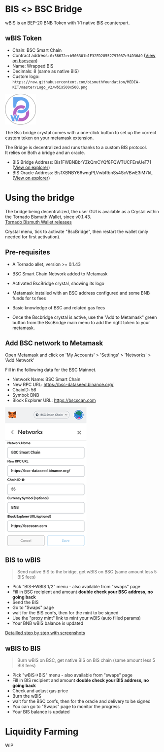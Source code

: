 # BIS <> BSC Bridge

wBIS is an BEP-20 BNB Token with 1:1 native BIS counterpart.

## wBIS Token

- Chain: BSC Smart Chain
- Contract address: `0x56672ecb506301b1E32ED28552797037c54D36A9`  ([View on bscscan](https://bscscan.com/token/0x56672ecb506301b1E32ED28552797037c54D36A9))
- Name: Wrapped BIS
- Decimals: 8 (same as native BIS)
- Custom logo: `https://raw.githubusercontent.com/bismuthfoundation/MEDIA-KIT/master/Logo_v2/wbis500x500.png`

<img src="wbis500x500t.png" width="100" height="100" />

The Bsc bridge crystal comes with a one-click button to set up the correct custom token on your metamask extension. 

The Bridge is decentralized and runs thanks to a custom BIS protocol.  
It relies on Both a bridge and an oracle.  
- BIS Bridge Address: Bis1FWBNBbrYZkQmCYQf8FQWTUCFEreUeT71 ([View on explorer](http://bismuth.online/search?quicksearch=Bis1FWBNBbrYZkQmCYQf8FQWTUCFEreUeT71))
- BIS Oracle Address: Bis1XBNBY66wngPLVwbRbnSs4ScVBwE3iM7kL ([View on explorer](http://bismuth.online/search?quicksearch=Bis1XBNBY66wngPLVwbRbnSs4ScVBwE3iM7kL))

# Using the bridge

The bridge being decentralized, the user GUI is available as a Crystal within the Tornado Bismuth Wallet, since v0.1.43.  
[Tornado Bismuth Wallet releases](https://github.com/bismuthfoundation/TornadoWallet/releases)

Crystal menu, tick to activate "BscBridge", then restart the wallet (only needed for first activation).

## Pre-requisites

- A Tornado allet, version >= 0.1.43
- BSC Smart Chain Network added to Metamask
- Activated BscBridge crystal, showing its logo
- Metamask installed with an BSC address configured and some BNB funds for tx fees  
- Basic knowledge of BSC and related gas fees


- Once the Bscbridge crystal is active, use the "Add to Metamask" green button from the BscBridge main menu to add the right token to your metamask.

## Add BSC network to Metamask

Open Metamask and click on 'My Accounts' > 'Settings' > 'Networks' > 'Add Network'

Fill in the following data for the BSC Mainnet.

- Network Name: BSC Smart Chain
- New RPC URL: https://bsc-dataseed.binance.org/
- ChainID: 56
- Symbol: BNB
- Block Explorer URL: https://bscscan.com

![](pics/bsc-metamask-450.png)

## BIS to wBIS

> Send native BIS to the bridge, get wBIS on BSC (same amount less 5 BIS fees)

- Pick "BIS->WBIS 1/2" menu - also available from "swaps" page
- Fill in BSC recipient and amount **double check your BSC address, no going back**
- Send the BIS
- Go to "Swaps" page
- wait for the BIS confs, then for the mint to be signed
- Use the "proxy mint" link to mint your wBIS (auto filled params)
- Your BNB wBIS balance is updated

[Detailled step by step with screenshots](BIS_TO_WBIS_DETAIL.md)

## wBIS to BIS

> Burn wBIS on BSC, get native BIS on BIS chain (same amount less 5 BIS fees)

- Pick "wBIS->BIS" menu - also available from "swaps" page
- Fill in BIS recipient and amount  **double check your BIS address, no going back**
- Check and adjust gas price
- Burn the wBIS
- wait for the BSC confs, then for the oracle and delivery to be signed
- You can go to "Swaps" page to monitor the progress
- Your BIS balance is updated

# Liquidity Farming

WIP
 
